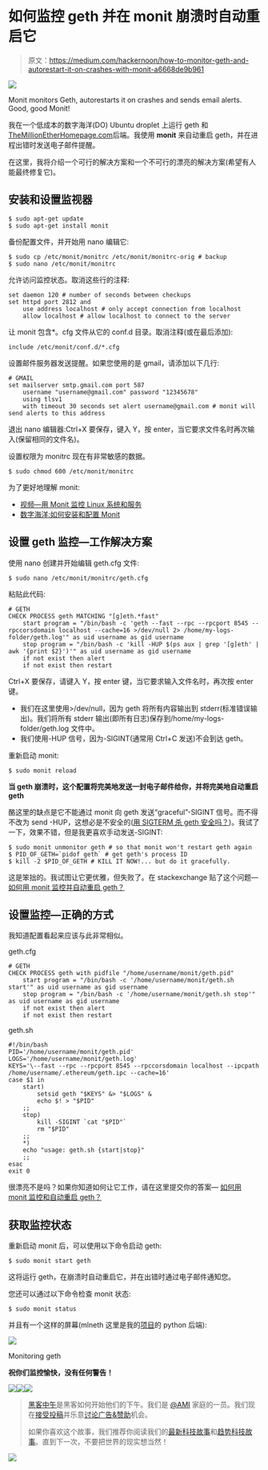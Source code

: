 # 如何监控 geth 并在 monit 崩溃时自动重启它

> 原文：<https://medium.com/hackernoon/how-to-monitor-geth-and-autorestart-it-on-crashes-with-monit-a6668de9b961>

![](img/f89f4b9cc4c556ad2d68e48d5fc14425.png)

Monit monitors Geth, autorestarts it on crashes and sends email alerts. Good, good Monit!

我在一个低成本的数字海洋(DO) Ubuntu droplet 上运行 geth 和[TheMillionEtherHomepage.com](http://themillionetherhomepage.com/0xF51f08910eC370DB5977Cff3D01dF4DfB06BfBe1)后端。我使用 **monit** 来自动重启 geth，并在进程出错时发送电子邮件提醒。

在这里，我将介绍一个可行的解决方案和一个不可行的漂亮的解决方案(希望有人能最终修复它)。

## 安装和设置监视器

```
$ sudo apt-get update 
$ sudo apt-get install monit
```

备份配置文件，并开始用 nano 编辑它:

```
$ sudo cp /etc/monit/monitrc /etc/monit/monitrc-orig # backup 
$ sudo nano /etc/monit/monitrc
```

允许访问监控状态。取消这些行的注释:

```
set daemon 120 # number of seconds between checkups 
set httpd port 2812 and 
    use address localhost # only accept connection from localhost
    allow localhost # allow localhost to connect to the server
```

让 monit 包含*。cfg 文件从它的 conf.d 目录。取消注释(或在最后添加):

```
include /etc/monit/conf.d/*.cfg
```

设置邮件服务器发送提醒。如果您使用的是 gmail，请添加以下几行:

```
# GMAIL 
set mailserver smtp.gmail.com port 587 
    username "username@gmail.com" password "12345678" 
    using tlsv1 
    with timeout 30 seconds set alert username@gmail.com # monit will send alerts to this address
```

退出 nano 编辑器:Ctrl+X 要保存，键入 Y，按 enter，当它要求文件名时再次输入(保留相同的文件名)。

设置权限为 monitrc 现在有非常敏感的数据。

```
$ sudo chmod 600 /etc/monit/monitrc
```

为了更好地理解 monit:

*   [视频—用 Monit 监控 Linux 系统和服务](https://www.youtube.com/watch?v=wiRt3mY7Rrw)
*   [数字海洋:如何安装和配置 Monit](https://www.digitalocean.com/community/tutorials/how-to-install-and-configure-monit)

## 设置 geth 监控—工作解决方案

使用 nano 创建并开始编辑 geth.cfg 文件:

```
$ sudo nano /etc/monit/monitrc/geth.cfg
```

粘贴此代码:

```
# GETH 
CHECK PROCESS geth MATCHING "[g]eth.*fast" 
    start program = "/bin/bash -c 'geth --fast --rpc --rpcport 8545 --rpccorsdomain localhost --cache=16 >/dev/null 2> /home/my-logs-folder/geth.log'" as uid username as gid username 
    stop program = "/bin/bash -c 'kill -HUP $(ps aux | grep '[g]eth' | awk '{print $2}')'" as uid username as gid username 
    if not exist then alert 
    if not exist then restart
```

Ctrl+X 要保存，请键入 Y，按 enter 键，当它要求输入文件名时，再次按 enter 键。

*   我们在这里使用>/dev/null，因为 geth 将所有内容输出到 stderr(标准错误输出)。我们将所有 stderr 输出(即所有日志)保存到/home/my-logs-folder/geth.log 文件中。
*   我们使用-HUP 信号，因为-SIGINT(通常用 Ctrl+C 发送)不会到达 geth。

重新启动 monit:

```
$ sudo monit reload
```

**当 geth 崩溃时，这个配置将完美地发送一封电子邮件给你，并将完美地自动重启 geth**

酪这里的缺点是它不能通过 monit 向 geth 发送“graceful”-SIGINT 信号。而不得不改为 send -HUP，这想必是不安全的([用 SIGTERM 杀 geth 安全吗？](http://ethereum.stackexchange.com/questions/10566/is-it-safe-to-kill-geth-with-sigterm))。我试了一下，效果不错，但是我更喜欢手动发送-SIGINT:

```
$ sudo monit unmonitor geth # so that monit won't restart geth again 
$ PID_OF_GETH=`pidof geth` # get geth's process ID 
$ kill -2 $PID_OF_GETH # KILL IT NOW!... but do it gracefully.
```

这是笨拙的。我试图让它更优雅，但失败了。在 stackexchange 贴了这个问题— [如何用 monit 监控并自动重启 geth？](http://ethereum.stackexchange.com/questions/11860/how-to-monitor-and-auto-restart-geth-with-monit)

## 设置监控—正确的方式

我知道配置看起来应该与此非常相似。

geth.cfg

```
# GETH 
CHECK PROCESS geth with pidfile "/home/username/monit/geth.pid" 
    start program = "/bin/bash -c '/home/username/monit/geth.sh start'" as uid username as gid username 
    stop program = "/bin/bash -c '/home/username/monit/geth.sh stop'" as uid username as gid username 
    if not exist then alert 
    if not exist then restart
```

geth.sh

```
#!/bin/bash 
PID='/home/username/monit/geth.pid' 
LOGS='/home/username/monit/geth.log' 
KEYS='\--fast --rpc --rpcport 8545 --rpccorsdomain localhost --ipcpath /home/username/.ethereum/geth.ipc --cache=16' 
case $1 in 
    start) 
        setsid geth "$KEYS" &> "$LOGS" & 
        echo $! > "$PID" 
    ;; 
    stop) 
        kill -SIGINT `cat "$PID"` 
        rm "$PID" 
    ;; 
    *) 
    echo "usage: geth.sh {start|stop}" 
    ;; 
esac 
exit 0
```

很漂亮不是吗？如果你知道如何让它工作，请在这里提交你的答案— [如何用 monit 监控和自动重启 geth？](http://ethereum.stackexchange.com/questions/11860/how-to-monitor-and-auto-restart-geth-with-monit)

## 获取监控状态

重新启动 monit 后，可以使用以下命令启动 geth:

```
$ sudo monit start geth
```

这将运行 geth，在崩溃时自动重启它，并在出错时通过电子邮件通知您。

您还可以通过以下命令检查 monit 状态:

```
$ sudo monit status
```

并且有一个这样的屏幕(mlneth 这里是我的[项目](http://themillionetherhomepage.com/0xF51f08910eC370DB5977Cff3D01dF4DfB06BfBe1)的 python 后端):

![](img/bd26a2a6e6dad2add7a92ba5fe8d693a.png)

Monitoring geth

**祝你们监控愉快，没有任何警告！**

[![](img/50ef4044ecd4e250b5d50f368b775d38.png)](http://bit.ly/HackernoonFB)[![](img/979d9a46439d5aebbdcdca574e21dc81.png)](https://goo.gl/k7XYbx)[![](img/2930ba6bd2c12218fdbbf7e02c8746ff.png)](https://goo.gl/4ofytp)

> [黑客中午](http://bit.ly/Hackernoon)是黑客如何开始他们的下午。我们是 [@AMI](http://bit.ly/atAMIatAMI) 家庭的一员。我们现在[接受投稿](http://bit.ly/hackernoonsubmission)并乐意[讨论广告&赞助](mailto:partners@amipublications.com)机会。
> 
> 如果你喜欢这个故事，我们推荐你阅读我们的[最新科技故事](http://bit.ly/hackernoonlatestt)和[趋势科技故事](https://hackernoon.com/trending)。直到下一次，不要把世界的现实想当然！

![](img/be0ca55ba73a573dce11effb2ee80d56.png)